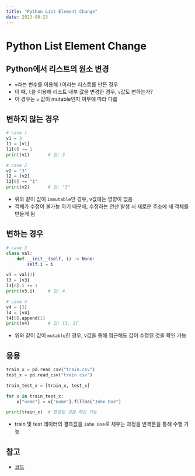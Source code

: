 ```yaml
---
title: "Python List Element Change"
date: 2023-08-23
---
```


# Python List Element Change

## Python에서 리스트의 원소 변경

- `v`라는 변수를 이용해 `l`이라는 리스트를 만든 경우
- 이 때, `l`을 이용해 리스트 내부 값을 변경한 경우, `v`값도 변하는가?
- 이 경우는 `v` 값이 mutable인지 여부에 따라 다름

## 변하지 않는 경우

```python
# case 1
v1 = 3
l1 = [v1]
l1[0] += 1
print(v1)       # 값: 3
```

```python
# case 2
v2 = "3"
l2 = [v2]
l2[0] += "1"
print(v2)       # 값: "3"
```

- 위와 같이 값이 `immutable`인 경우, v값에는 영향이 없음
- 객체가 수정이 불가능 하기 때문에, 수정하는 연산 발생 시 새로운 주소에 새 객체를 만들게 됨

## 변하는 경우

```python
# case 3
class val:
    def __init__(self, i) -> None:
        self.i = i

v3 = val(3)
l3 = [v3]
l3[0].i += 1
print(v3.i)     # 값: 4
```

```python
# case 4
v4 = [3]
l4 = [v4]
l4[0].append(1)
print(v4)       # 값: [3, 1]
```

- 위와 같이 값이 `mutable`한 경우, v값을 통해 접근해도 값이 수정된 것을 확인 가능

## 응용

```python
train_x = pd.read_csv("train.csv")
test_x = pd.read_csv("train.csv")

train_test_x = [train_x, test_x]

for x in train_test_x:
    x["name"] = x["name"].fillna("John Doe")

print(train_x)  # 변경된 것을 확인 가능
```

- train 및 test 데이터의 결측값을 `John Doe`로 채우는 과정을 반복문을 통해 수행 가능

## 참고

- [코드](./codes/2023-08-23.py)
